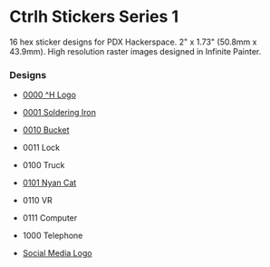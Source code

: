 # Ctrlh Stickers Series 1

16 hex sticker designs for PDX Hackerspace. 2" x 1.73" (50.8mm x 43.9mm). High resolution raster images designed in Infinite Painter.

### Designs

   * [0000 ^H Logo](images/0000-logo.png "image")
   * [0001 Soldering Iron](images/0001-soldering-iron.png "image")
   * [0010 Bucket](images/0010-bucket.png "image")
   * 0011 Lock
   * 0100 Truck
   * [0101 Nyan Cat](images/0101-nyan-cat.png "image")
   * 0110 VR
   * 0111 Computer
   * 1000 Telephone
   
   * [Social Media Logo](images/twitterlogo_1.png "image")
   
